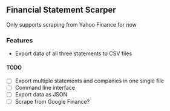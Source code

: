 ## Financial Statement Scarper

Only supports scraping from Yahoo Finance for now

### Features
- Export data of all three statements to CSV files

#### TODO
- [ ] Export multiple statements and companies in one single file
- [ ] Command line interface
- [ ] Export data as JSON
- [ ] Scrape from Google Finance? 
